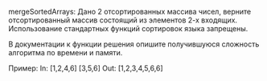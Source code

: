 mergeSortedArrays:
Дано 2 отсортированных массива чисел, верните отсортированный массив состоящий из элементов 2-х входящих.
Использование стандартных функций сортировок языка запрещены.

В документации к функции решения опишите получившуюся сложность алгоритма по времени и памяти.

Пример:
In: [1,2,4,6] [3,5,6]
Out: [1,2,3,4,5,6,6]
